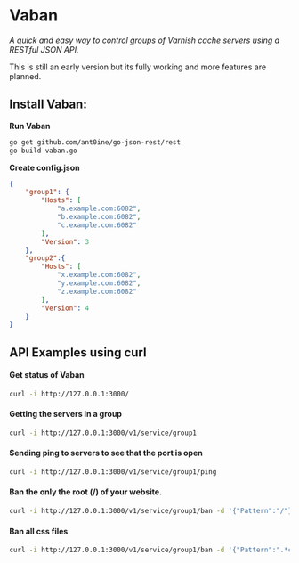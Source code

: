 # Vaban

*A quick and easy way to control groups of Varnish cache servers using a RESTful JSON API.*

This is still an early version but its fully working and more features are
planned.

## Install Vaban:

**Run Vaban**

``` sh
go get github.com/ant0ine/go-json-rest/rest
go build vaban.go
```

**Create config.json**

``` json
{
    "group1": {
        "Hosts": [
            "a.example.com:6082",
            "b.example.com:6082",
            "c.example.com:6082"
        ],
        "Version": 3
    },
    "group2":{
        "Hosts": [
            "x.example.com:6082",
            "y.example.com:6082",
            "z.example.com:6082"
        ],
        "Version": 4
    }
}
```


## API Examples using curl

#### Get status of Vaban

``` sh
curl -i http://127.0.0.1:3000/
```

#### Getting the servers in a group

``` sh
curl -i http://127.0.0.1:3000/v1/service/group1
```

#### Sending ping to servers to see that the port is open

``` sh
curl -i http://127.0.0.1:3000/v1/service/group1/ping
```

#### Ban the only the root (/) of your website.

``` sh
curl -i http://127.0.0.1:3000/v1/service/group1/ban -d '{"Pattern":"/"}'
```

#### Ban all css files

``` sh
curl -i http://127.0.0.1:3000/v1/service/group1/ban -d '{"Pattern":".*css"}'
```
